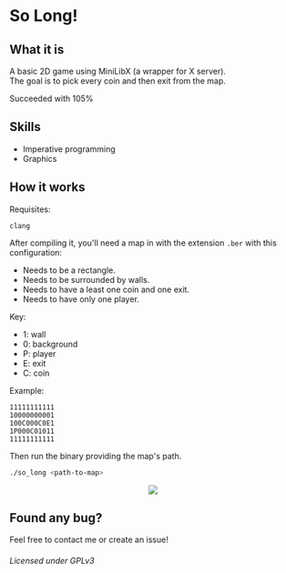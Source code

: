 # So Long!

## What it is
A basic 2D game using MiniLibX (a wrapper for X server).  
The goal is to pick every coin and then exit from the map.  

Succeeded with 105%

## Skills
 - Imperative programming
 - Graphics


## How it works
Requisites:
```shell
clang
```

After compiling it, you'll need a map in with the extension `.ber` with this configuration:
 - Needs to be a rectangle.
 - Needs to be surrounded by walls.
 - Needs to have a least one coin and one exit.
 - Needs to have only one player.

Key:
 - 1: wall
 - 0: background
 - P: player
 - E: exit
 - C: coin
 
 Example:
 ```shell
 11111111111
 10000000001
 100C000C0E1
 1P000C01011
 11111111111
 ```

Then run the binary providing the map's path.
``` sh
./so_long <path-to-map>
```

<div align="center">
  <img src="https://i.imgur.com/WwFiJGM.png"/>
</div>

## Found any bug?
Feel free to contact me or create an issue!

###### Licensed under GPLv3
